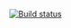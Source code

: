 [![Build status](https://ci.appveyor.com/api/projects/status/7clv19518xt2jtln?svg=true)](https://ci.appveyor.com/project/unicornfraaa/patterns-carddeliveryservice)
